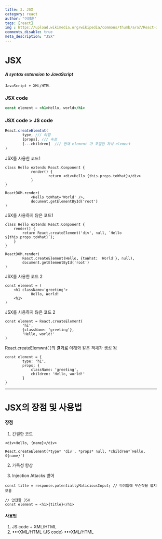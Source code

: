 ```yaml
---
title: 3. JSX
category: react
author: "이정훈"
tags: [react]
img : https://upload.wikimedia.org/wikipedia/commons/thumb/a/a7/React-icon.svg/1200px-React-icon.svg.png
comments_disable: true
meta_description: "JSX"
---
```


# JSX
#####  A syntax extension to JavaScript
	JavaScript + XML/HTML

### JSX code
```jsx
const element = <h1>Hello, world</h1>
```

### JSX code > JS code
```jsx
React.createElemtnt(
		type, /// 타입
		[props], /// 속성
		[...children]  /// 현재 element 가 포함된 자식 element
)
```

JSX를 사용한 코드1 
```JSX
class Hello extends React.Component {
			render() {
					return <div>Hello {this.props.toWhat}</div>
			}
}

ReactDOM.render(
			<Hello toWhat='World' />,
			document.getElementById('root')
)
```

JSX를 사용하지 않은 코드1
```JS
class Hello extends React.Component {
	render() {
		return React.createElement('div', null, `Hello ${this.props.toWhat}`);
	}
}

ReactDOM.render(
		React.createElement(Hello, {toWhat: 'World'}, null),
		document.getElementById('root')
)
```

JSX를 사용한 코드 2
```JSX
const element = (
	<h1 className='greeting'>
			Hello, World!
	<h1> 
)
```

JSX를 사용하지 않은 코드 2
```JS
const element = React.createElement(
		'hi',
		{className: 'greeting'},
		'Hello, world!'
)
```

React.createElemwnt( )의 결과로 아래와 같은 객체가 생성 됨
```JS
const element = {
		type: 'h1',
		props: {
			className: 'greeting',
			children: 'Hello, world!'
		}
}
```

---
# JSX의 장점 및 사용법

#### 장점
1. 간결한 코드
```JSX
<div>Hello, {name}</div>
```

```JS
React.createElement(*type* 'div', *props* null, *children*`Hello, ${name}`)
```

2. 가독성 향상

3. Injection Attacks 방어
```JSX
const title = response.potentiallyMaliciousInput; // 타이틀에 무슨짓을 할지 모름

// 안전한 JSX
const element = <h1>{title}</h1>
```

#### 사용법
1. JS code + XML/HTML
2. •••XML/HTML {JS code} •••XML/HTML